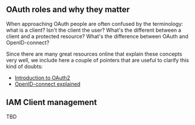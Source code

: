 ## OAuth roles and why they matter

When approaching OAuth people are often confused by the terminology: what is a
client? Isn't the client the user? What's the different between a client and a
protected resource? What's the difference between OAuth and OpenID-connect?

Since there are many great resources online that explain these concepts very
well, we include here a couple of pointers that are useful to clarify this kind
of doubts:

- [Introduction to OAuth2](https://www.digitalocean.com/community/tutorials/an-introduction-to-oauth-2)
- [OpenID-connect explained](http://connect2id.com/learn/openid-connect)

## IAM Client management

TBD
